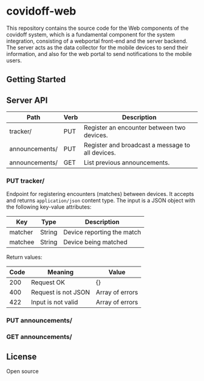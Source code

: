 # covidoff-web

This repository contains the source code for the Web components of the covidoff system, which is a fundamental component for the system integration, consisting of a webportal front-end and the server backend. The server acts as the data collector for the mobile devices to send their information, and also for the web portal to send notifications to the mobile users. 

## Getting Started

## Server API

| Path           | Verb | Description                                      |
|----------------|------|--------------------------------------------------|
| tracker/       | PUT  | Register an encounter between two devices.       |
| announcements/ | PUT  | Register and broadcast a message to all devices. |
| announcements/ | GET  | List previous announcements.                     |

### PUT tracker/

Endpoint for registering encounters (matches) between devices. It accepts and returns `application/json` content type. The input is a JSON object with the following key-value attributes:

| Key      | Type   | Description                |
|----------|--------|----------------------------|
| matcher  | String | Device reporting the match |
| matchee  | String | Device being matched       |

Return values:

| Code | Meaning             | Value           |
|------|---------------------|-----------------|
| 200  | Request OK          | {}              |
| 400  | Request is not JSON | Array of errors |
| 422  | Input is not valid  | Array of errors |

### PUT announcements/
### GET announcements/

## License 

Open source
